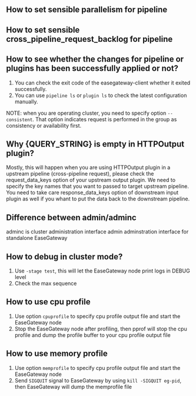 ## How to set sensible parallelism for pipeline

## How to set sensible cross_pipeline_request_backlog for pipeline

## How to see whether the changes for pipeline or plugins has been successfully applied or not?
1. You can check the exit code of the easegateway-client whether it exited successfully.
2. You can use `pipeline ls` or `plugin ls` to check the latest configuration manually. 

NOTE: when you are operating cluster, you need to specify option `--consistent`. That option indicates request is performed in the group as consistency or availability first.

## Why {QUERY_STRING} is empty in HTTPOutput plugin?

Mostly, this will happen when you are using HTTPOutput plugin in a upstream pipeline (cross-pipeline request), please check the request_data_keys option of your upstream output plugin. We need to specify the key names that you want to passed to target upstream pipeline. You need to take care response_data_keys option of downstream input plugin as well if you whant to put the data back to the downstream pipeline.

## Difference between admin/adminc
adminc is cluster administration interface
admin adminstration interface for standalone EaseGateway

## How to debug in cluster mode?
1. Use `-stage test`, this will let the EaseGateway node print logs in DEBUG level
2. Check the max sequence

## How to use cpu profile
1. Use option `cpuprofile` to specify cpu profile output file and start the EaseGateway node
2. Stop the EaseGateway node after profiling, then pprof will stop the cpu profile and dump the profile buffer to your cpu profile output file

## How to use memory profile
1. Use option `memprofile` to specify cpu profile output file and start the EaseGateway node
2. Send `SIGQUIT` signal to EaseGateway by using `kill -SIGQUIT eg-pid`, then EaseGateway will dump the memprofile file
